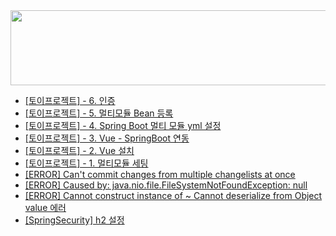 <a href="https://github.com/devxb/gitanimals">
<img
  src="https://render.gitanimals.org/lines/hyunjong-96"
  width="600"
  height="120"
/>
</a><ul><li><a href='https://hyunjong96.tistory.com/17' target='_blank'>[토이프로젝트] - 6. 인증</a></li><li><a href='https://hyunjong96.tistory.com/16' target='_blank'>[토이프로젝트] - 5. 멀티모듈 Bean 등록</a></li><li><a href='https://hyunjong96.tistory.com/15' target='_blank'>[토이프로젝트] - 4. Spring Boot 멀티 모듈 yml 설정</a></li><li><a href='https://hyunjong96.tistory.com/14' target='_blank'>[토이프로젝트] - 3. Vue - SpringBoot 연동</a></li><li><a href='https://hyunjong96.tistory.com/13' target='_blank'>[토이프로젝트] - 2. Vue 설치</a></li><li><a href='https://hyunjong96.tistory.com/12' target='_blank'>[토이프로젝트] - 1. 멀티모듈 세팅</a></li><li><a href='https://hyunjong96.tistory.com/10' target='_blank'>[ERROR] Can't commit changes from multiple changelists at once</a></li><li><a href='https://hyunjong96.tistory.com/9' target='_blank'>[ERROR] Caused by: java.nio.file.FileSystemNotFoundException: null</a></li><li><a href='https://hyunjong96.tistory.com/8' target='_blank'>[ERROR] Cannot construct instance of ~ Cannot deserialize from Object value 에러</a></li><li><a href='https://hyunjong96.tistory.com/7' target='_blank'>[SpringSecurity] h2 설정</a></li></ul>